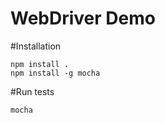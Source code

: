 WebDriver Demo
================

#Installation
```
npm install .
npm install -g mocha
```

#Run tests
```
mocha
```
